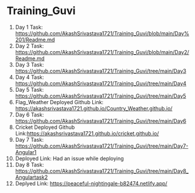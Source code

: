 # Training_Guvi

1. Day 1 Task: https://github.com/AkashSrivastava1721/Training_Guvi/blob/main/Day%201/Readme.md
2. Day 2 Task: https://github.com/AkashSrivastava1721/Training_Guvi/blob/main/Day2/Readme.md
3. Day 3 Task: https://github.com/AkashSrivastava1721/Training_Guvi/tree/main/Day3
4. Day 4 Task: https://github.com/AkashSrivastava1721/Training_Guvi/tree/main/Day4
5. Day 5 Task: https://github.com/AkashSrivastava1721/Training_Guvi/tree/main/Day5
6. Flag_Weather Deployed Github Link: https://akashsrivastava1721.github.io/Country_Weather.github.io/
7. Day 6 Task: https://github.com/AkashSrivastava1721/Training_Guvi/tree/main/Day6
8. Cricket Deployed Github Link:https://akashsrivastava1721.github.io/cricket.github.io/
9. Day 7 Task: https://github.com/AkashSrivastava1721/Training_Guvi/tree/main/Day7-Angular1
10. Deployed Link: Had an issue while deploying
11. Day 8 Task: https://github.com/AkashSrivastava1721/Training_Guvi/tree/main/Day8_Angulartask2
12. Deplyed Link: https://peaceful-nightingale-b82474.netlify.app/
